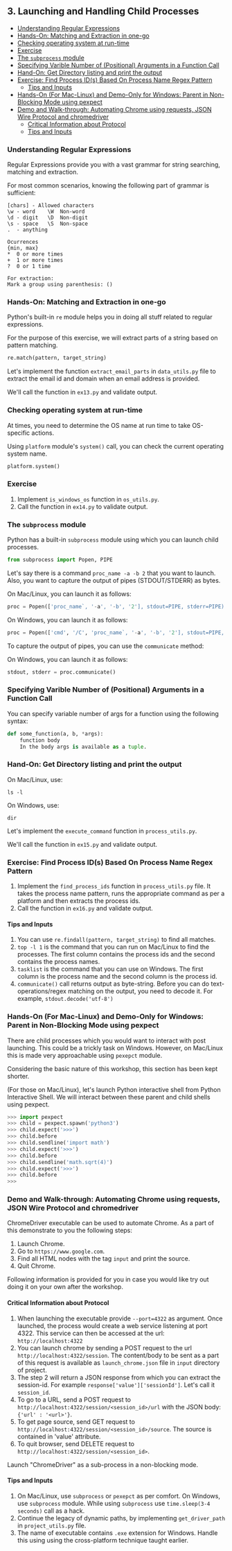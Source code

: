 
## 3. Launching and Handling Child Processes

- [Understanding Regular Expressions](#understanding-regular-expressions)
- [Hands-On: Matching and Extraction in one-go](#hands-on-matching-and-extraction-in-one-go)
- [Checking operating system at run-time](#checking-operating-system-at-run-time)
- [Exercise](#exercise)
- [The `subprocess` module](#the-subprocess-module)
- [Specifying Varible Number of (Positional) Arguments in a Function Call](#specifying-varible-number-of-positional-arguments-in-a-function-call)
- [Hand-On: Get Directory listing and print the output](#hand-on-get-directory-listing-and-print-the-output)
- [Exercise: Find Process ID(s) Based On Process Name Regex Pattern](#exercise-find-process-ids-based-on-process-name-regex-pattern)
  * [Tips and Inputs](#tips-and-inputs)
- [Hands-On (For Mac-Linux) and Demo-Only for Windows: Parent in Non-Blocking Mode using pexpect](#hands-on-for-mac-linux-and-demo-only-for-windows-parent-in-non-blocking-mode-using-pexpect)
- [Demo and Walk-through: Automating Chrome using requests, JSON Wire Protocol and chromedriver](#demo-and-walk-through-automating-chrome-using-requests-json-wire-protocol-and-chromedriver)
  * [Critical Information about Protocol](#critical-information-about-protocol)
  * [Tips and Inputs](#tips-and-inputs-1)

### Understanding Regular Expressions

Regular Expressions provide you with a vast grammar for string searching, matching and extraction.

For most common scenarios, knowing the following part of grammar is sufficient:

```
[chars] - Allowed characters
\w - word    \W  Non-word
\d - digit   \D  Non-digit
\s - space   \S  Non-space
.  - anything

Ocurrences
{min, max}
*  0 or more times
+  1 or more times
?  0 or 1 time

For extraction:
Mark a group using parenthesis: ()
```

### Hands-On: Matching and Extraction in one-go

Python's built-in `re` module helps you in doing all stuff related to regular expressions.

For the purpose of this exercise, we will extract parts of a string based on pattern matching.

```python
re.match(pattern, target_string)
```

Let's implement the function `extract_email_parts` in `data_utils.py` file to extract the email id and domain when an email address is provided.

We'll call the function in `ex13.py` and validate output.

### Checking operating system at run-time

At times, you need to determine the OS name at run time to take OS-specific actions.

Using `platform` module's `system()` call, you can check the current operating system name.

```python
platform.system()
```

### Exercise

1. Implement `is_windows_os` function in `os_utils.py`.
2. Call the function in `ex14.py` to validate output.

### The `subprocess` module

Python has a built-in `subprocess` module using which you can launch child processes.

```python
from subprocess import Popen, PIPE
```

Let's say there is a command `proc_name -a -b 2` that you want to launch. Also, you want to capture the output of pipes (STDOUT/STDERR) as bytes.

On Mac/Linux, you can launch it as follows:
```python
proc = Popen(['proc_name`, '-a', '-b', '2'], stdout=PIPE, stderr=PIPE)
```

On Windows, you can launch it as follows:
```python
proc = Popen(['cmd', '/C', 'proc_name`, '-a', '-b', '2'], stdout=PIPE, stderr=PIPE)
```

To capture the output of pipes, you can use the `communicate` method:

On Windows, you can launch it as follows:
```python
stdout, stderr = proc.communicate()
```

### Specifying Varible Number of (Positional) Arguments in a Function Call

You can specify variable number of args for a function using the following syntax:

```python
def some_function(a, b, *args):
    function body
    In the body args is available as a tuple.
```

### Hand-On: Get Directory listing and print the output

On Mac/Linux, use:
```
ls -l
```

On Windows, use:
```
dir
```

Let's implement the `execute_command` function in `process_utils.py`.

We'll call the function in `ex15.py` and validate output.

### Exercise: Find Process ID(s) Based On Process Name Regex Pattern

1. Implement the `find_process_ids` function in `process_utils.py` file. It takes the process name pattern, runs the appropriate command as per a platform and then extracts the process ids.
2. Call the function in `ex16.py` and validate output.

#### Tips and Inputs
1. You can use `re.findall(pattern, target_string)` to find all matches.
2. `top -l 1` is the command that you can run on Mac/Linux to find the processes. The first column contains the process ids and the second contains the process names.
3. `tasklist` is the command that you can use on Windows. The first column is the process name and the second column is the process id.
4. `communicate()` call returns output as byte-string. Before you can do text-operations/regex matching on the output, you need to decode it. For example, `stdout.decode('utf-8')`

### Hands-On (For Mac-Linux) and Demo-Only for Windows: Parent in Non-Blocking Mode using pexpect

There are child processes which you would want to interact with post launching. This could be a trickly task on Windows. However, on Mac/Linux this is made very approachable using `pexepct` module.

Considering the basic nature of this workshop, this section has been kept shorter.

(For those on Mac/Linux), let's launch Python interactive shell from Python Interactive Shell. We will interact between these parent and child shells using pexpect.

```python
>>> import pexpect
>>> child = pexpect.spawn('python3')
>>> child.expect('>>>')
>>> child.before
>>> child.sendline('import math')
>>> child.expect('>>>')
>>> child.before
>>> child.sendline('math.sqrt(4)')
>>> child.expect('>>>')
>>> child.before
>>> 
```

### Demo and Walk-through: Automating Chrome using requests, JSON Wire Protocol and chromedriver

ChromeDriver executable can be used to automate Chrome. As a part of this demonstrate to you the following steps:

1. Launch Chrome.
2. Go to `https://www.google.com`.
3. Find all HTML nodes with the tag `input` and print the source.
4. Quit Chrome.

Following information is provided for you in case you would like try out doing it on your own after the workshop.

#### Critical Information about Protocol

1. When launching the executable provide `--port=4322` as argument. Once launched, the process would create a web service listening at port 4322. This service can then be accessed at the url: `http://localhost:4322`
2. You can launch chrome by sending a POST request to the url `http://localhost:4322/session`. The content/body to be sent as a part of this request is available as `launch_chrome.json` file in `input` directory of project.
3. The step 2 will return a JSON response from which you can extract the session-id. For example `response['value']['sessionId']`. Let's call it `session_id`.
4. To go to a URL, send a POST request to `http://localhost:4322/session/<session_id>/url` with the JSON body: `{'url' : '<url>'}`.
5. To get page source, send GET request to `http://localhost:4322/session/<session_id>/source`. The source is contained in 'value' attribute.
6. To quit browser, send DELETE request to `http://localhost:4322/session/<session_id>`.

Launch "ChromeDriver" as a sub-process in a non-blocking mode. 

#### Tips and Inputs
1. On Mac/Linux, use `subprocess` or `pexepct` as per comfort. On Windows, use `subprocess` module. While using `subprocess` use `time.sleep(3-4 seconds)` call as a hack.
2. Continue the legacy of dynamic paths, by implementing `get_driver_path` in `project_utils.py` file. 
3. The name of executable contains `.exe` extension for Windows. Handle this using using the cross-platform technique taught earlier.

